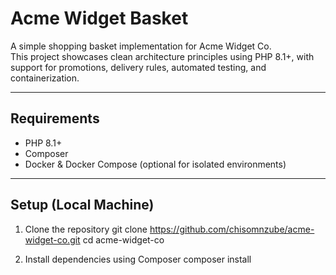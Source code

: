 # Acme Widget Basket

A simple shopping basket implementation for Acme Widget Co.  
This project showcases clean architecture principles using PHP 8.1+, with support for promotions, delivery rules, automated testing, and containerization.

---

## Requirements

- PHP 8.1+
- Composer
- Docker & Docker Compose (optional for isolated environments)

---

## Setup (Local Machine)

1. Clone the repository
   git clone https://github.com/chisomnzube/acme-widget-co.git
   cd acme-widget-co

2. Install dependencies using Composer
    composer install
